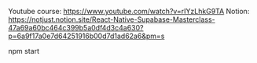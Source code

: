 Youtube course: https://www.youtube.com/watch?v=rIYzLhkG9TA
Notion: https://notjust.notion.site/React-Native-Supabase-Masterclass-47a69a60bc464c399b5a0df4d3c4a630?p=6a9f17a0e7d64251916b00d7d1ad62a6&pm=s

npm start
